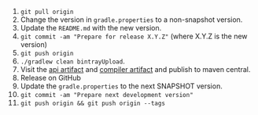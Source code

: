 1. `git pull origin`
2. Change the version in `gradle.properties` to a non-snapshot version.
3. Update the `README.md` with the new version.
4. `git commit -am "Prepare for release X.Y.Z"` (where X.Y.Z is the new version)
5. `git push origin`
6. `./gradlew clean bintrayUpload`.
7. Visit the [api artifact](https://bintray.com/ansman/kotshi/api#central) and [compiler artifact](https://bintray.com/ansman/kotshi/compiler#central) and publish to maven central.
8. Release on GitHub
9. Update the `gradle.properties` to the next SNAPSHOT version.
10. `git commit -am "Prepare next development version"`
11. `git push origin && git push origin --tags`
